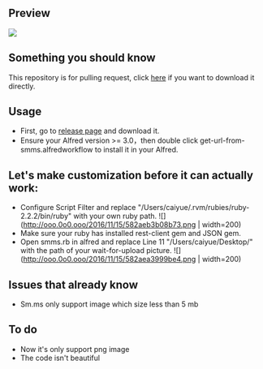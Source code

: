 ## Preview
![](http://ww2.sinaimg.cn/large/9cd5b17egw1f9g7m45iwxg20jg0c6u0z.gif)

## Something you should know
 This repository is for pulling request, click [here](https://github.com/caiyue1993/smms-alfred-workflow/releases) if you want to download it directly.
## Usage
- First, go to [release page](https://github.com/caiyue1993/smms-alfred-workflow/releases) and download it.
- Ensure your Alfred version >= 3.0，then double click get-url-from-smms.alfredworkflow to install it in your Alfred.

## Let's make customization before it can actually work:
- Configure Script Filter and replace "/Users/caiyue/.rvm/rubies/ruby-2.2.2/bin/ruby" with your own ruby path.
![](http://ooo.0o0.ooo/2016/11/15/582aeb3b08b73.png | width=200)
- Make sure your ruby has installed rest-client gem and JSON gem.
- Open smms.rb in alfred and replace Line 11 "/Users/caiyue/Desktop/" with the path of your wait-for-upload picture.
![](http://ooo.0o0.ooo/2016/11/15/582aea3999be4.png | width=200)

## Issues that already know
- Sm.ms only support image which size less than 5 mb

## To do
- Now it's only support png image
- The code isn't beautiful
